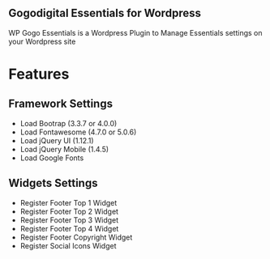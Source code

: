 Gogodigital Essentials for Wordpress
------------------------------------

WP Gogo Essentials is a Wordpress Plugin to Manage Essentials settings on your Wordpress site

# Features

## Framework Settings

 - Load Bootrap (3.3.7 or 4.0.0)
 - Load Fontawesome (4.7.0 or 5.0.6)
 - Load jQuery UI (1.12.1)
 - Load jQuery Mobile (1.4.5)
 - Load Google Fonts
 
## Widgets Settings 

 - Register Footer Top 1 Widget
 - Register Footer Top 2 Widget
 - Register Footer Top 3 Widget
 - Register Footer Top 4 Widget
 - Register Footer Copyright Widget
 - Register Social Icons Widget
